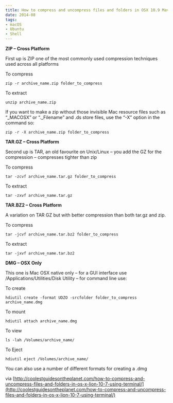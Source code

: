 ```yaml
---
title: How to compress and uncompress files and folders in OSX 10.9 Mavericks using Terminal
date: 2014-08
tags:
- macOS
- Ubuntu
- Shell
---
```

**ZIP – Cross Platform**

First up is ZIP one of the most commonly used compression techniques used across all platforms

To compress

`zip -r archive_name.zip folder_to_compress`
	
To extract
	
`unzip archive_name.zip`
	
If you want to make a zip without those invisible Mac resource files such as “_MACOSX” or “._Filename” and .ds store files, use the “-X” option in the command so:

`zip -r -X archive_name.zip folder_to_compress`
	
**TAR.GZ – Cross Platform**	

Second up is TAR, an old favourite on Unix/Linux – you add the GZ for the compression – compresses tighter than zip

To compress

`tar -zcvf archive_name.tar.gz folder_to_compress`
	
To extract

`tar -zxvf archive_name.tar.gz`
	
**TAR.BZ2 – Cross Platform**

A variation on TAR GZ but with better compression than both tar.gz and zip.

To compress

`tar -jcvf archive_name.tar.bz2 folder_to_compress`
	
To extract

`tar -jxvf archive_name.tar.bz2`
	
**DMG – OSX Only**

This one is Mac OSX native only – for a GUI interface use /Applications/Utilities/Disk Utility – for command line use:

To create

`hdiutil create -format UDZO -srcfolder folder_to_compress archive_name.dmg`
	
To mount
	
`hdiutil attach archive_name.dmg`
	
To view

`ls -lah /Volumes/archive_name/`
	
To Eject

`hdiutil eject /Volumes/archive_name/`
	
You can also use a number of different formats for creating a .dmg

via [http://coolestguidesontheplanet.com/how-to-compress-and-uncompress-files-and-folders-in-os-x-lion-10-7-using-terminal/](http://coolestguidesontheplanet.com/how-to-compress-and-uncompress-files-and-folders-in-os-x-lion-10-7-using-terminal/)										
